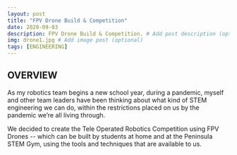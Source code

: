 ```yaml
---
layout: post
title: "FPV Drone Build & Competition"
date: 2020-09-03
description: FPV Drone Build & Competition. # Add post description (optional)
img: drone1.jpg # Add image post (optional)
tags: [ENGINEERING]
---
```



## OVERVIEW
As my robotics team begins a new school year, during a pandemic, myself and other team leaders have been thinking about what kind of STEM engineering we can do, within the restrictions placed on us by the pandemic we’re all living through. 

We decided to create the Tele Operated Robotics Competition using FPV Drones -- which can be built by students at home and at the Peninsula STEM Gym, using the tools and techniques that are available to us.
